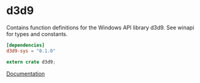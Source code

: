 # d3d9 #
Contains function definitions for the Windows API library d3d9. See winapi for types and constants.

```toml
[dependencies]
d3d9-sys = "0.1.0"
```

```rust
extern crate d3d9;
```

[Documentation](https://retep998.github.io/doc/winapi/d3d9/)
